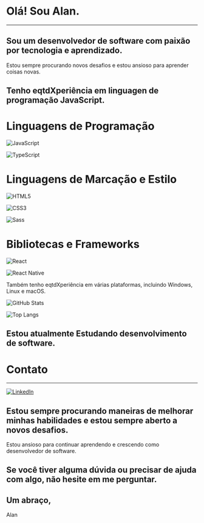 # Olá! Sou Alan.

---

## Sou um desenvolvedor de software com paixão por tecnologia e aprendizado.

Estou sempre procurando novos desafios e estou ansioso para aprender coisas novas.

## Tenho eqtdXperiência em linguagen de programação JavaScript.

# Linguagens de Programação

![JavaScript](https://img.shields.io/badge/JavaScript-000?style=for-the-badge&logo=javascript)

![TypeScript](https://img.shields.io/badge/TypeScript-000?style=for-the-badge&logo=typescript)

# Linguagens de Marcação e Estilo

![HTML5](https://img.shields.io/badge/HTML5-000?style=for-the-badge&logo=html5)

![CSS3](https://img.shields.io/badge/CSS3-000?style=for-the-badge&logo=css3&logoColor=264CE4)

![Sass](https://img.shields.io/badge/Sass-000?style=for-the-badge&logo=sass)

# Bibliotecas e Frameworks

![React](https://img.shields.io/badge/React-000?style=for-the-badge&logo=react)

![React Native](https://img.shields.io/badge/React-Native-000?style=for-the-badge&logo=React-Native)

Também tenho eqtdXperiência em várias plataformas, incluindo Windows, Linux e macOS.

![GitHub Stats](https://github-readme-stats.vercel.app/api?username=alamperecosta&theme=transparent&bg_color=000&border_color=30A3DC&show_icons=true&icon_color=30A3DC&title_color=E94D5F&text_color=FFF)

![Top Langs](https://github-readme-stats-git-masterrstaa-rickstaa.vercel.app/api/top-langs/?username=alamperecosta&bg_color=000&border_color=30A3DC&title_color=E94D5F&text_color=FFF)

## Estou atualmente Estudando desenvolvimento de software.

# Contato

---

[![LinkedIn](https://img.shields.io/badge/LinkedIn-000?style=for-the-badge&logo=linkedin&logoColor=0E76A8)](linkedin.com/in/alanpereiragti)

## Estou sempre procurando maneiras de melhorar minhas habilidades e estou sempre aberto a novos desafios.

Estou ansioso para continuar aprendendo e crescendo como desenvolvedor de software.

## Se você tiver alguma dúvida ou precisar de ajuda com algo, não hesite em me perguntar.

## Um abraço,

Alan
